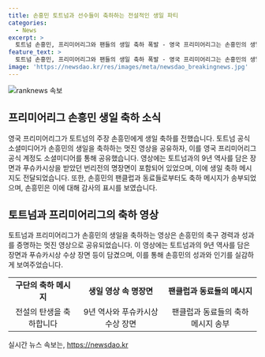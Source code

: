 ```yaml
---
title: 손흥민 토트넘과 선수들이 축하하는 전설적인 생일 파티
categories:
  - News
excerpt: >
  토트넘 손흥민, 프리미어리그와 팬들의 생일 축하 폭발 - 영국 프리미어리그는 손흥민의 생일을 축하하는 멋진 영상을 공유하며 관심을 끌었습니다. 동료들과 팬들의 축하 메시지에 감사한 손흥민은 시즌을 위해 훈련하는 날이라고 말했습니다. 이를 통해 손흥민에 대한 이목을 끄는 주요 순간들을 요약했습니다.
feature_text: >
  토트넘 손흥민, 프리미어리그와 팬들의 생일 축하 폭발 - 영국 프리미어리그는 손흥민의 생일을 축하하는 멋진 영상을 공유하며 관심을 끌었습니다. 동료들과 팬들의 축하 메시지에 감사한 손흥민은 시즌을 위해 훈련하는 날이라고 말했습니다. 이를 통해 손흥민에 대한 이목을 끄는 주요 순간들을 요약했습니다.
image: 'https://newsdao.kr/res/images/meta/newsdao_breakingnews.jpg'
---
```


<p><img src="https://newsdao.kr/res/images/meta/newsdao_breakingnews.jpg" alt="ranknews 속보" /></p>

<h2 data-ke-size="size26">프리미어리그 손흥민 생일 축하 소식</h2>

<p data-ke-size="size16">영국 프리미어리그가 토트넘의 주장 손흥민에게 생일 축하를 전했습니다. 토트넘 공식 소셜미디어가 손흥민의 생일을 축하하는 멋진 영상을 공유하자, 이를 영국 프리미어리그 공식 계정도 소셜미디어를 통해 공유했습니다. 영상에는 토트넘과의 9년 역사를 담은 장면과 푸슈카시상을 받았던 번리전의 명장면이 포함되어 있었으며, 이에 생일 축하 메시지도 전달되었습니다. 또한, 손흥민의 팬클럽과 동료들로부터도 축하 메시지가 송부되었으며, 손흥민은 이에 대해 감사의 표시를 보였습니다.</p>

<h2 data-ke-size="size26">토트넘과 프리미어리그의 축하 영상</h2>

<p data-ke-size="size16">토트넘과 프리미어리그가 손흥민의 생일을 축하하는 영상은 손흥민의 축구 경력과 성과를 증명하는 멋진 영상으로 공유되었습니다. 이 영상에는 토트넘과의 9년 역사를 담은 장면과 푸슈카시상 수상 장면 등이 담겼으며, 이를 통해 손흥민의 성과와 인기를 실감하게 보여주었습니다.</p>

<table>
    <tr>
        <td style="text-align: center; height: 17px;"><b>구단의 축하 메시지</b></td>
        <td style="text-align: center; height: 17px;"><b>생일 영상 속 명장면</b></td>
        <td style="text-align: center; height: 17px;"><b>팬클럽과 동료들의 메시지</b></td>
    </tr>
    <tr>
        <td style="text-align: center;">전설의 탄생을 축하합니다</td>
        <td style="text-align: center;">9년 역사와 푸슈카시상 수상 장면</td>
        <td style="text-align: center;">팬클럽과 동료들의 축하 메시지 송부</td>
    </tr>
</table>
실시간 뉴스 속보는, <a href="https://newsdao.kr" rel="dofollow">https://newsdao.kr</a>


